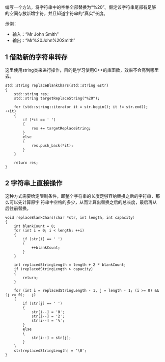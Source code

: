 编写一个方法，将字符串中的空格全部替换为“%20”。假定该字符串尾部有足够的空间存放新增字符，并且知道字符串的“真实”长度。

示例：
  - 输入：“Mr John Smith”
  - 输出：“Mr%20John%20Smith”

## 1 借助新的字符串转存

这里使用string类来进行操作，目的是学习使用C++的库函数，效率不会高到哪里去。

```
std::string replaceBlankChars(std::string &str)
{
	std::string res;
	std::string targetReplaceString("%20");

	for (std::string::iterator it = str.begin(); it != str.end(); ++it)
	{
		if (*it == ' ')
		{
			res += targetReplaceString;			
		}
		else
		{
			res.push_back(*it);
		}
	}

	return res;
}
```

## 2 字符串上直接操作

这种方式需要给定限制条件，即整个字符串的长度足够容纳替换之后的字符串，那么可以先计算原字
符串中空格的多少，从而计算出替换之后的总长度，最后再从后往前替换。

```
void replaceBlankChars(char *str, int length, int capacity)
{
	int blankCount = 0;
	for (int i = 0; i < length; ++i)
	{
		if (str[i] == ' ')
		{
			++blankCount;
		}					
	}

	int replacedStringLength = length + 2 * blankCount;
	if (replacedStringLength > capacity)
	{
		return;
	}

	for (int i = replacedStringLength - 1, j = length - 1; (i >= 0) && (j >= 0); --j)
	{
		if (str[j] == ' ')
		{
			str[i--] = '0';
			str[i--] = '2';
			str[i--] = '%';
		}
		else
		{
			str[i--] = str[j];
		}
	}
	str[replacedStringLength] = '\0';
}
```

